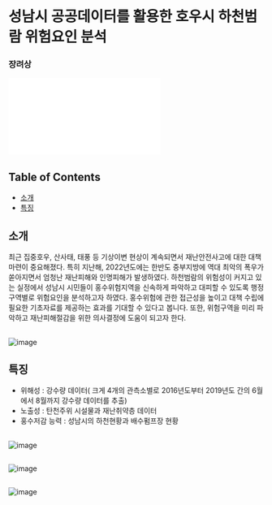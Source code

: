 # 성남시 공공데이터를 활용한 호우시 하천범람 위험요인 분석
### 장려상 
![image](성남시_장려상.pdf)
## Table of Contents
- [소개](#소개)
- [특징](#특징)

## 소개
최근 집중호우, 산사태, 태풍 등 기상이변 현상이 계속되면서 재난안전사고에 대한 대책 마련이 중요해졌다.
특히 지난해, 2022년도에는 한반도 중부지방에 역대 최악의 폭우가 쏟아지면서 엄청난 재난피해와 인명피해가 발생하였다. 
하천범람의 위험성이 커지고 있는 실정에서 성남시 시민들이 홍수위험지역을 신속하게 파악하고 대피할 수 있도록 행정구역별로 위험요인을 분석하고자 하였다.
홍수위험에 관한 접근성을 높이고 대책 수립에 필요한 기초자료를 제공하는 효과를 기대할 수 있다고 봅니다. 
또한, 위험구역을 미리 파악하고 재난피해절감을 위한 의사결정에 도움이 되고자 한다.
##
![image](https://github.com/user-attachments/assets/9e069193-df7d-4e6b-b5f8-0ff230b3a6ce)
## 
## 특징
- 위해성 : 강수량 데이터( 크게 4개의 관측소별로 2016년도부터 2019년도 간의 6월에서 8월까지 강수량 데이터를 추출)
- 노출성 :  탄천주위 시설물과 재난취약층 데이터
- 홍수저감 능력 : 성남시의 하천현황과 배수펌프장 현황
##
![image](https://github.com/user-attachments/assets/0fe748dd-69b8-4d1e-adf2-99283aca5226)
## 
##
![image](https://github.com/user-attachments/assets/36636434-d16f-4992-9d33-c4b98edbebc5)
##
![image](https://github.com/user-attachments/assets/66c82e3b-deb0-481b-a919-b48de05a2f87)
##
